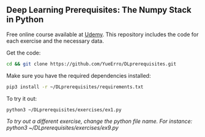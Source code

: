 ## Deep Learning Prerequisites: The Numpy Stack in Python

Free online course available at [Udemy](https://www.udemy.com/deep-learning-prerequisites-the-numpy-stack-in-python/).
This repository includes the code for each exercise and the necessary data.

Get the code:
```sh
cd && git clone https://github.com/YueErro/DLprerequisites.git
```

Make sure you have the required dependencies installed:
```sh
pip3 install -r ~/DLprerequisites/requirements.txt
```

To try it out:
```sh
python3 ~/DLprerequisites/exercises/ex1.py
```

*To try out a different exercise, change the python file name. For instance:
python3 ~/DLprerequisites/exercises/ex9.py*
